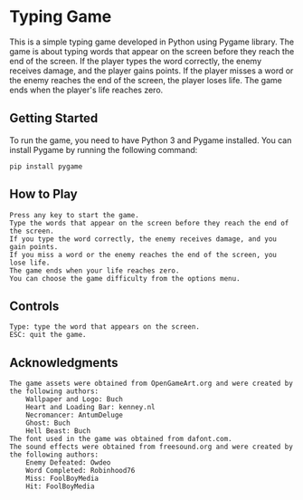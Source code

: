# Typing Game

This is a simple typing game developed in Python using Pygame library. The game is about typing words that appear on the screen before they reach the end of the screen. If the player types the word correctly, the enemy receives damage, and the player gains points. If the player misses a word or the enemy reaches the end of the screen, the player loses life. The game ends when the player's life reaches zero.

## Getting Started

To run the game, you need to have Python 3 and Pygame installed. You can install Pygame by running the following command:
```
pip install pygame
```

## How to Play

    Press any key to start the game.
    Type the words that appear on the screen before they reach the end of the screen.
    If you type the word correctly, the enemy receives damage, and you gain points.
    If you miss a word or the enemy reaches the end of the screen, you lose life.
    The game ends when your life reaches zero.
    You can choose the game difficulty from the options menu.

## Controls

    Type: type the word that appears on the screen.
    ESC: quit the game.

## Acknowledgments

    The game assets were obtained from OpenGameArt.org and were created by the following authors:
        Wallpaper and Logo: Buch
        Heart and Loading Bar: kenney.nl
        Necromancer: AntumDeluge
        Ghost: Buch
        Hell Beast: Buch
    The font used in the game was obtained from dafont.com.
    The sound effects were obtained from freesound.org and were created by the following authors:
        Enemy Defeated: Owdeo
        Word Completed: Robinhood76
        Miss: FoolBoyMedia
        Hit: FoolBoyMedia